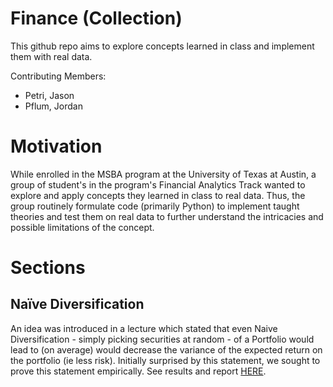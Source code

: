 # Finance (Collection)
This github repo aims to explore concepts learned in class and implement them with real data.

Contributing Members:

- Petri, Jason
- Pflum, Jordan
               
# Motivation
While enrolled in the MSBA program at the University of Texas at Austin, a group of student's in the program's Financial Analytics Track wanted to explore and apply concepts they learned in class to real data. Thus, the group routinely formulate code (primarily Python) to implement taught theories and test them on real data to further understand the intricacies and possible limitations of the concept.

# Sections

## Naïve Diversification

An idea was introduced in a lecture which stated that even Naive Diversification - simply picking securities at random - of a Portfolio would lead to (on average) would decrease the variance of the expected return on the portfolio (ie less risk). Initially surprised by this statement, we sought to prove this statement empirically. See results and report [HERE](https://github.com/jordandpflum/Finance/tree/master/Diversification).